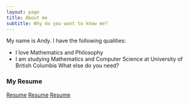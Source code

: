 ```yaml
---
layout: page
title: About me
subtitle: Why do you want to know me?
---
```


My name is Andy. I have the following qualities:

- I love Mathematics and Philosophy
- I am studying Mathematics and Computer Science at University of British Columbia 
What else do you need?

### My Resume

[Resume](https://github.com/andy-qiu1/andy-qiu1.github.io/raw/master/resume.pdf)
[Resume](https://github.com/andy-qiu1/andy-qiu1.github.io/raw/master/resume.pdf)
[Resume](https://github.com/andy-qiu1/andy-qiu1.github.io/raw/master/resume.pdf)
